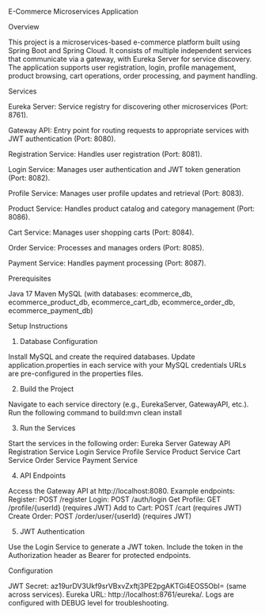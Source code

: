 E-Commerce Microservices Application

Overview

This project is a microservices-based e-commerce platform built using Spring Boot and Spring Cloud. It consists of multiple independent services that communicate via a gateway, with Eureka Server for service discovery. The application supports user registration, login, profile management, product browsing, cart operations, order processing, and payment handling.


Services


Eureka Server: Service registry for discovering other microservices (Port: 8761).

Gateway API: Entry point for routing requests to appropriate services with JWT authentication (Port: 8080).

Registration Service: Handles user registration (Port: 8081).

Login Service: Manages user authentication and JWT token generation (Port: 8082).

Profile Service: Manages user profile updates and retrieval (Port: 8083).

Product Service: Handles product catalog and category management (Port: 8086).

Cart Service: Manages user shopping carts (Port: 8084).

Order Service: Processes and manages orders (Port: 8085).

Payment Service: Handles payment processing (Port: 8087).


Prerequisites

Java 17
Maven
MySQL (with databases: ecommerce_db, ecommerce_product_db, ecommerce_cart_db, ecommerce_order_db, ecommerce_payment_db)


Setup Instructions


1. Database Configuration

Install MySQL and create the required databases.
Update application.properties in each service with your MySQL credentials
URLs are pre-configured in the properties files.



2. Build the Project

Navigate to each service directory (e.g., EurekaServer, GatewayAPI, etc.).
Run the following command to build:mvn clean install



3. Run the Services

Start the services in the following order:
Eureka Server
Gateway API
Registration Service
Login Service
Profile Service
Product Service
Cart Service
Order Service
Payment Service



4. API Endpoints

Access the Gateway API at http://localhost:8080.
Example endpoints:
Register: POST /register
Login: POST /auth/login
Get Profile: GET /profile/{userId} (requires JWT)
Add to Cart: POST /cart (requires JWT)
Create Order: POST /order/user/{userId} (requires JWT)



5. JWT Authentication

Use the Login Service to generate a JWT token.
Include the token in the Authorization header as Bearer <token> for protected endpoints.


Configuration

JWT Secret: az19urDV3Ukf9srVBxvZxftj3PE2pgAKTGi4EOS5ObI= (same across services).
Eureka URL: http://localhost:8761/eureka/.
Logs are configured with DEBUG level for troubleshooting.

